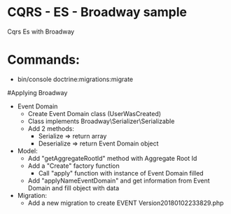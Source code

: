 # CQRS - ES - Broadway sample
Cqrs Es with Broadway

# Commands:
- bin/console doctrine:migrations:migrate

#Applying Broadway
  - Event Domain
    - Create Event Domain class (UserWasCreated)
    - Class implements Broadway\Serializer\Serializable
    - Add 2 methods: 
      - Serialize => return array
      - Deserialize => return Event Domain object
  - Model:
    - Add "getAggregateRootId" method with Aggregate Root Id
    - Add a "Create" factory function 
      - Call "apply" function with instance of Event Domain filled
    - Add "applyNameEventDomain" and get information from Event Domain and fill object with data
  - Migration:
    - Add a new migration to create EVENT Version20180102233829.php